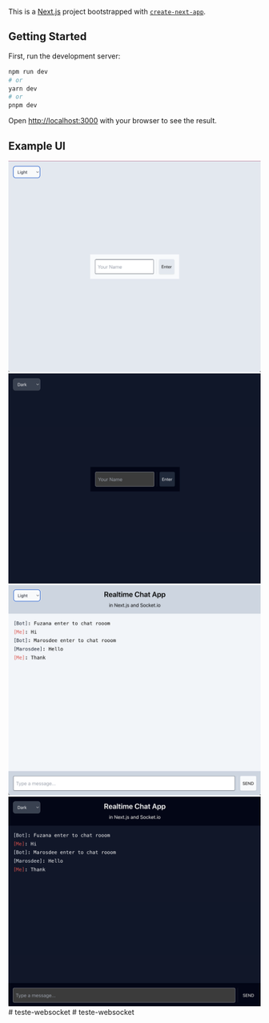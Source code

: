 This is a [Next.js](https://nextjs.org/) project bootstrapped with [`create-next-app`](https://github.com/vercel/next.js/tree/canary/packages/create-next-app).

## Getting Started

First, run the development server:

```bash
npm run dev
# or
yarn dev
# or
pnpm dev
```

Open [http://localhost:3000](http://localhost:3000) with your browser to see the result.

## Example UI

![choose-name-screen](example-ui/choose-name-screen.png "choose-name-screen")
![choose-name-screen-dark](example-ui/choose-name-screen-dark.png "choose-name-screen-dark")
![message-screen](example-ui/message-screen.png "message-screen")
![message-screen-dark](example-ui/message-screen-dark.png "message-screen-dark")
#   t e s t e - w e b s o c k e t 
 
 #   t e s t e - w e b s o c k e t 
 
 